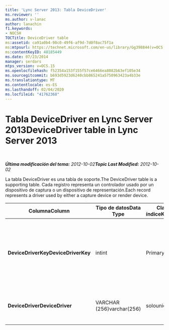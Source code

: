 ```yaml
---
title: 'Lync Server 2013: Tabla DeviceDriver'
ms.reviewer: ''
ms.author: v-lanac
author: lanachin
f1.keywords:
- NOCSH
TOCTitle: DeviceDriver table
ms:assetid: ca91a0b4-98c0-49f6-af9d-7d0f8ac75f1a
ms:mtpsurl: https://technet.microsoft.com/en-us/library/Gg398844(v=OCS.15)
ms:contentKeyID: 48185449
ms.date: 07/23/2014
manager: serdars
mtps_version: v=OCS.15
ms.openlocfilehash: f52354a153f155f57ce6466ea8082b63ef105e34
ms.sourcegitcommit: b693d5923d6240cbb865241a5750963423a4b33e
ms.translationtype: MT
ms.contentlocale: es-ES
ms.lasthandoff: 02/04/2020
ms.locfileid: "41762368"
---
```

<div data-xmlns="http://www.w3.org/1999/xhtml">

<div class="topic" data-xmlns="http://www.w3.org/1999/xhtml" data-msxsl="urn:schemas-microsoft-com:xslt" data-cs="http://msdn.microsoft.com/en-us/">

<div data-asp="http://msdn2.microsoft.com/asp">

# <a name="devicedriver-table-in-lync-server-2013"></a><span data-ttu-id="b2abe-102">Tabla DeviceDriver en Lync Server 2013</span><span class="sxs-lookup"><span data-stu-id="b2abe-102">DeviceDriver table in Lync Server 2013</span></span>

</div>

<div id="mainSection">

<div id="mainBody">

<span> </span>

<span data-ttu-id="b2abe-103">_**Última modificación del tema:** 2012-10-02_</span><span class="sxs-lookup"><span data-stu-id="b2abe-103">_**Topic Last Modified:** 2012-10-02_</span></span>

<span data-ttu-id="b2abe-104">La tabla DeviceDriver es una tabla de soporte.</span><span class="sxs-lookup"><span data-stu-id="b2abe-104">The DeviceDriver table is a supporting table.</span></span> <span data-ttu-id="b2abe-105">Cada registro representa un controlador usado por un dispositivo de captura o un dispositivo de representación.</span><span class="sxs-lookup"><span data-stu-id="b2abe-105">Each record represents a driver used by either a capture device or render device.</span></span>


<table>
<colgroup>
<col style="width: 25%" />
<col style="width: 25%" />
<col style="width: 25%" />
<col style="width: 25%" />
</colgroup>
<thead>
<tr class="header">
<th><span data-ttu-id="b2abe-106"><strong>Columna</strong></span><span class="sxs-lookup"><span data-stu-id="b2abe-106"><strong>Column</strong></span></span></th>
<th><span data-ttu-id="b2abe-107"><strong>Tipo de datos</strong></span><span class="sxs-lookup"><span data-stu-id="b2abe-107"><strong>Data Type</strong></span></span></th>
<th><span data-ttu-id="b2abe-108"><strong>Clave o índice</strong></span><span class="sxs-lookup"><span data-stu-id="b2abe-108"><strong>Key/Index</strong></span></span></th>
<th><span data-ttu-id="b2abe-109"><strong>Detalles</strong></span><span class="sxs-lookup"><span data-stu-id="b2abe-109"><strong>Details</strong></span></span></th>
</tr>
</thead>
<tbody>
<tr class="odd">
<td><p><span data-ttu-id="b2abe-110"><strong>DeviceDriverKey</strong></span><span class="sxs-lookup"><span data-stu-id="b2abe-110"><strong>DeviceDriverKey</strong></span></span></p></td>
<td><p><span data-ttu-id="b2abe-111">int</span><span class="sxs-lookup"><span data-stu-id="b2abe-111">int</span></span></p></td>
<td><p><span data-ttu-id="b2abe-112">Primary</span><span class="sxs-lookup"><span data-stu-id="b2abe-112">Primary</span></span></p></td>
<td><p><span data-ttu-id="b2abe-113">Número único que identifica este registro de controlador de dispositivo.</span><span class="sxs-lookup"><span data-stu-id="b2abe-113">Unique number identifying this device driver record.</span></span></p></td>
</tr>
<tr class="even">
<td><p><span data-ttu-id="b2abe-114"><strong>DeviceDriver</strong></span><span class="sxs-lookup"><span data-stu-id="b2abe-114"><strong>DeviceDriver</strong></span></span></p></td>
<td><p><span data-ttu-id="b2abe-115">VARCHAR (256)</span><span class="sxs-lookup"><span data-stu-id="b2abe-115">varchar(256)</span></span></p></td>
<td><p><span data-ttu-id="b2abe-116">solo</span><span class="sxs-lookup"><span data-stu-id="b2abe-116">unique</span></span></p></td>
<td><p><span data-ttu-id="b2abe-117">Nombre del controlador del dispositivo.</span><span class="sxs-lookup"><span data-stu-id="b2abe-117">Device driver name.</span></span></p></td>
</tr>
</tbody>
</table>


</div>

<span> </span>

</div>

</div>

</div>

